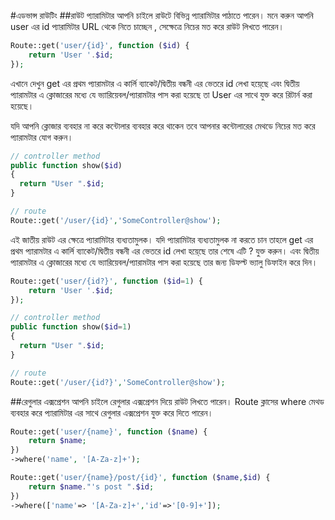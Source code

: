 #এডভান্স রাউটিং
##রাউট প্যারামিটার
আপনি চাইলে রাউটে বিভিন্ন প্যারামিটার পাঠাতে পারেন। মনে করুন আপনি user এর id প্যারামিটার URL থেকে নিতে চাচ্ছেন , সেক্ষেত্রে নিচের মত করে রাউট লিখতে পারেন।
```php
Route::get('user/{id}', function ($id) {
    return 'User '.$id;
});
```
এখানে দেখুন get এর প্রথম প্যারামটার এ কার্লি ব্যাকেট/দ্বিতীয় বন্ধনী এর ভেতরে id লেখা হয়ে্ছে এবং দ্বিতীয় প্যারামটার এ ক্লোজারের মধ্যে যে ভ্যারিয়েবল/প্যারামটার পাস করা হয়েছে তা User এর সাথে যুক্ত করে রিটার্ন করা হয়েছে।

যদি আপনি ক্লোজার ব্যবহার না করে কন্টোলার ব্যবহার করে থাকেন তবে আপনার কন্টোলারের মেথডে নিচের মত করে  প্যারামটার যোগ করুন।

```php
// controller method
public function show($id)
{
  return "User ".$id;
}

// route
Route::get('/user/{id}','SomeController@show');
```

এই জাতীয় রাউট এর ক্ষেত্রে প্যারামিটার ব্যধ্যতামুলক। যদি প্যারামিটার ব্যধ্যতামুলক না করতে চান তাহলে get এর প্রথম প্যারামটার এ কার্লি ব্যাকেট/দ্বিতীয় বন্ধনী এর ভেতরে id লেখা হয়ে্ছে তার শেষে এটি ? যুক্ত করুন। এবং দ্বিতীয় প্যারামটার এ ক্লোজারের মধ্যে যে ভ্যারিয়েবল/প্যারামটার পাস করা হয়েছে তার জন্য ডিফল্ট ভ্যালু ডিফাইন করে দিন।

```php
Route::get('user/{id?}', function ($id=1) {
    return 'User '.$id;
});
```

```php
// controller method
public function show($id=1)
{
  return "User ".$id;
}

// route
Route::get('/user/{id?}','SomeController@show');
```

##রেগুলার এক্সপ্রেশন
আপনি চাইলে রেগুলার এক্সপ্রেশন দিয়ে রাউট লিখতে পারেন। Route ক্লাসের where মেথড ব্যবহার করে প্যারামিটার এর সাথে রেগুলার এক্সপ্রেশন যুক্ত করে দিতে পারেন।

```php
Route::get('user/{name}', function ($name) {
    return $name;
})
->where('name', '[A-Za-z]+');

Route::get('user/{name}/post/{id}', function ($name,$id) {
    return $name."'s post ".$id;
})
->where(['name'=> '[A-Za-z]+','id'=>'[0-9]+']);
```
